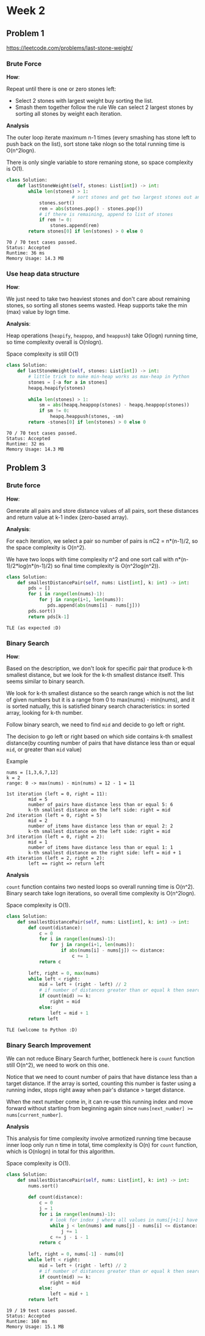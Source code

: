 # Week 2
## Problem 1
https://leetcode.com/problems/last-stone-weight/

### Brute Force
**How**:

Repeat until there is one or zero stones left:
  - Select 2 stones with largest weight buy sorting the list.
  - Smash them together follow the rule
We can select 2 largest stones by sorting all stones by weight each iteration.

**Analysis**

The outer loop iterate maximum n-1 times (every smashing has stone left to push back on the list), sort stone take nlogn so the total running time is O(n^2logn).

There is only single variable to store remaning stone, so space complexity is O(1).

```python
class Solution:
    def lastStoneWeight(self, stones: List[int]) -> int:
        while len(stones) > 1:
						# sort stones and get two largest stones out and smash them
            stones.sort()
            rem = abs(stones.pop() - stones.pop())
            # if there is remaining, append to list of stones
            if rem != 0:
                stones.append(rem)
        return stones[0] if len(stones) > 0 else 0
```
```
70 / 70 test cases passed.
Status: Accepted
Runtime: 36 ms
Memory Usage: 14.3 MB
```

### Use heap data structure
**How**:

We just need to take two heaviest stones and don't care about remaining stones, so sorting all stones seems wasted.
Heap supports take the min (max) value by logn time.

**Analysis**:

Heap operations (`heapify`, `heappop`, and `heappush`) take O(logn) running time, so time complexity overall is O(nlogn).

Space complexity is still O(1)

```python
class Solution:
    def lastStoneWeight(self, stones: List[int]) -> int:
        # little trick to make min-heap works as max-heap in Python
        stones = [-a for a in stones]
        heapq.heapify(stones)
        
        while len(stones) > 1:
            sm = abs(heapq.heappop(stones) - heapq.heappop(stones))
            if sm != 0:
                heapq.heappush(stones, -sm)
        return -stones[0] if len(stones) > 0 else 0
```

```
70 / 70 test cases passed.
Status: Accepted
Runtime: 32 ms
Memory Usage: 14.3 MB
```

## Problem 3
### Brute force
**How**:

Generate all pairs and store distance values of all pairs, sort these distances and return value at k-1 index (zero-based array).

**Analysis**:

For each iteration, we select a pair so number of pairs is nC2 = n*(n-1)/2, so the space complexity is O(n^2).

We have two loops with time complexity n^2 and one sort call with n*(n-1)/2\*log(n*(n-1)/2) so final time complexity is O(n^2log(n^2)).

```python
class Solution:
    def smallestDistancePair(self, nums: List[int], k: int) -> int:
        pds = []
        for i in range(len(nums)-1):
            for j in range(i+1, len(nums)):
               pds.append(abs(nums[i] - nums[j]))
        pds.sort()
        return pds[k-1]
```
```
TLE (as expected :D)
```
### Binary Search
**How**:

Based on the description, we don't look for specific pair that produce k-th smallest distance, but we look for the k-th smallest distance itself. This seems similar to binary search. 

We look for k-th smallest distance so the search range which is not the list of given numbers but it is a range from 0 to max(nums) - min(nums), and it is sorted natually, this is satisfied binary search characteristics: in sorted array, looking for k-th number.

Follow binary search, we need to find `mid` and decide to go left or right.

The decision to go left or right based on which side contains k-th smallest distance(by counting number of pairs that have distance less than or equal `mid`, or greater than `mid` value)

Example

```
nums = [1,3,6,7,12]
k = 2
range: 0 -> max(nums) - min(nums) = 12 - 1 = 11

1st iteration (left = 0, right = 11):
		mid = 5
		number of pairs have distance less than or equal 5: 6
		k-th smallest distance on the left side: right = mid
2nd iteration (left = 0, right = 5)
		mid = 2
		number of items have distance less than or equal 2: 2
		k-th smallest distance on the left side: right = mid
3rd iteration (left = 0, right = 2):
		mid = 1
		number of items have distance less than or equal 1: 1
		k-th smallest distance on the right side: left = mid + 1
4th iteration (left = 2, right = 2):
		left == right => return left
```

**Analysis**

`count` function contains two nested loops so overall running time is O(n^2). Binary search take logn iterations, so overall time complexity is O(n^2logn).

Space complexity is O(1).


```python
class Solution:
    def smallestDistancePair(self, nums: List[int], k: int) -> int:
        def count(distance):
            c = 0
            for i in range(len(nums)-1):
                for j in range(i+1, len(nums)):
                    if abs(nums[i] - nums[j]) <= distance:
                        c += 1
            return c
        
        left, right = 0, max(nums)
        while left < right:
            mid = left + (right - left) // 2
            # if number of distances greater than or equal k then search on left side
            if count(mid) >= k:
                right = mid
            else:
                left = mid + 1
        return left
```

```
TLE (welcome to Python :D)
```

### Binary Search Improvement
We can not reduce Binary Search further, bottleneck here is `count` function still O(n^2), we need to work on this one.

Notice that we need to count number of pairs that have distance less than a target distance. If the array is sorted, counting this number is faster using a running index, stops right away when pair's distance > target distance.

When the next number come in, it can re-use this running index and move forward without starting from beginning again since `nums[next_number] >= nums[current_number]`.

**Analysis**

This analysis for time complexity involve armotized running time because inner loop only run n time in total, time complexity is O(n) for `count` function, which is O(nlogn) in total for this algorithm.

Space complexity is O(1).


```python
class Solution:
    def smallestDistancePair(self, nums: List[int], k: int) -> int:
        nums.sort()
        
        def count(distance):
            c = 0
            j = 1
            for i in range(len(nums)-1):
                # look for index j where all values in nums[j+1:] have distances with nums[i] > distance  
                while j < len(nums) and nums[j] - nums[i] <= distance:
                    j += 1
                c += j - i - 1
            return c
        
        left, right = 0, nums[-1] - nums[0]
        while left < right:
            mid = left + (right - left) // 2
            # if number of distances greater than or equal k then search on left side
            if count(mid) >= k:
                right = mid
            else:
                left = mid + 1
        return left
```
```
19 / 19 test cases passed.
Status: Accepted
Runtime: 160 ms
Memory Usage: 15.1 MB
```
